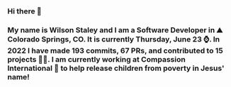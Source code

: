 ### Hi there 👋

### My name is Wilson Staley and I am a Software Developer in ⛰ Colorado Springs, CO.  It is currently Thursday, June 23 ⌚. In 2022 I have made 193 commits, 67 PRs, and contributed to 15 projects 👨‍💻. I am currently working at Compassion International 🏢 to help release children from poverty in Jesus' name!